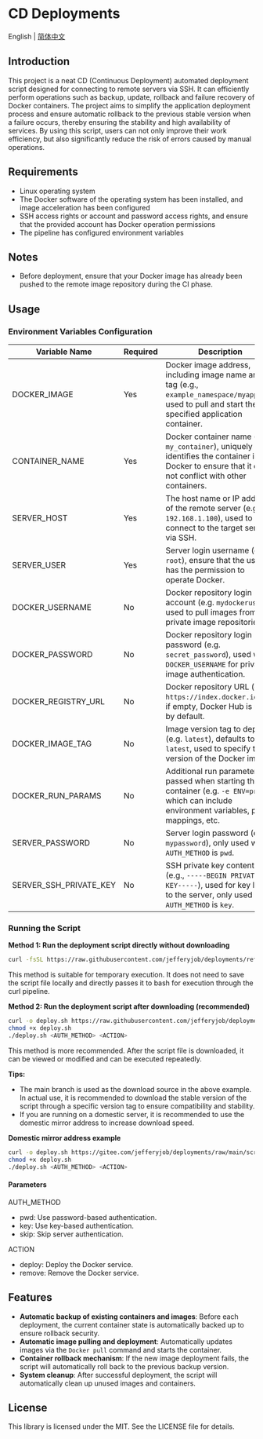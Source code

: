# CD Deployments

English | [简体中文](README.cn.md)

## Introduction
This project is a neat CD (Continuous Deployment) automated deployment script designed for connecting to remote servers via SSH. It can efficiently perform operations such as backup, update, rollback and failure recovery of Docker containers. The project aims to simplify the application deployment process and ensure automatic rollback to the previous stable version when a failure occurs, thereby ensuring the stability and high availability of services. By using this script, users can not only improve their work efficiency, but also significantly reduce the risk of errors caused by manual operations.

## Requirements
- Linux operating system
- The Docker software of the operating system has been installed, and image acceleration has been configured
- SSH access rights or account and password access rights, and ensure that the provided account has Docker operation permissions
- The pipeline has configured environment variables

## Notes
- Before deployment, ensure that your Docker image has already been pushed to the remote image repository during the CI phase.

## Usage

### Environment Variables Configuration
| Variable Name | Required | Description |
|------------------------|-----|-----------------------------------------------------------------------------------|
| DOCKER_IMAGE | Yes | Docker image address, including image name and tag (e.g., `example_namespace/myapp`), used to pull and start the specified application container. |
| CONTAINER_NAME | Yes | Docker container name (e.g., `my_container`), uniquely identifies the container in Docker to ensure that it does not conflict with other containers. |
| SERVER_HOST | Yes | The host name or IP address of the remote server (e.g., `192.168.1.100`), used to connect to the target server via SSH. |
| SERVER_USER | Yes | Server login username (e.g., `root`), ensure that the user has the permission to operate Docker. |
| DOCKER_USERNAME | No | Docker repository login account (e.g. `mydockeruser`), used to pull images from private image repositories. |
| DOCKER_PASSWORD | No | Docker repository login password (e.g. `secret_password`), used with `DOCKER_USERNAME` for private image authentication. |
| DOCKER_REGISTRY_URL | No | Docker repository URL (e.g. `https://index.docker.io/v1`), if empty, Docker Hub is used by default. |
| DOCKER_IMAGE_TAG | No | Image version tag to deploy (e.g. `latest`), defaults to `latest`, used to specify the version of the Docker image. |
| DOCKER_RUN_PARAMS | No | Additional run parameters passed when starting the container (e.g. `-e ENV=prod`), which can include environment variables, port mappings, etc. |
| SERVER_PASSWORD | No | Server login password (e.g., `mypassword`), only used when `AUTH_METHOD` is `pwd`. |
| SERVER_SSH_PRIVATE_KEY | No | SSH private key content (e.g., `-----BEGIN PRIVATE KEY-----`), used for key login to the server, only used when `AUTH_METHOD` is `key`. |

### Running the Script
**Method 1: Run the deployment script directly without downloading**
```bash
curl -fsSL https://raw.githubusercontent.com/jefferyjob/deployments/refs/heads/main/scripts/deploy.docker.sh | bash -s -- <AUTH_METHOD> <ACTION>
```
This method is suitable for temporary execution. It does not need to save the script file locally and directly passes it to bash for execution through the curl pipeline.


**Method 2: Run the deployment script after downloading (recommended)**
```bash
curl -o deploy.sh https://raw.githubusercontent.com/jefferyjob/deployments/refs/heads/main/scripts/deploy.docker.sh
chmod +x deploy.sh
./deploy.sh <AUTH_METHOD> <ACTION>
```
This method is more recommended. After the script file is downloaded, it can be viewed or modified and can be executed repeatedly.


**Tips:**
- The main branch is used as the download source in the above example. In actual use, it is recommended to download the stable version of the script through a specific version tag to ensure compatibility and stability.
- If you are running on a domestic server, it is recommended to use the domestic mirror address to increase download speed.


**Domestic mirror address example**
```bash
curl -o deploy.sh https://gitee.com/jefferyjob/deployments/raw/main/scripts/deploy.docker.sh
chmod +x deploy.sh
./deploy.sh <AUTH_METHOD> <ACTION>
```

#### Parameters
AUTH_METHOD
- pwd: Use password-based authentication.
- key: Use key-based authentication.
- skip: Skip server authentication.

ACTION
- deploy: Deploy the Docker service.
- remove: Remove the Docker service.

## Features
- **Automatic backup of existing containers and images**: Before each deployment, the current container state is automatically backed up to ensure rollback security.
- **Automatic image pulling and deployment**: Automatically updates images via the `Docker pull` command and starts the container.
- **Container rollback mechanism**: If the new image deployment fails, the script will automatically roll back to the previous backup version.
- **System cleanup**: After successful deployment, the script will automatically clean up unused images and containers.

## License
This library is licensed under the MIT. See the LICENSE file for details.

